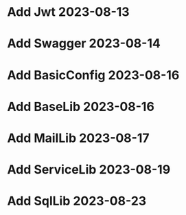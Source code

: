# Add Jwt 2023-08-13

# Add Swagger 2023-08-14

# Add BasicConfig 2023-08-16

# Add BaseLib 2023-08-16

# Add MailLib 2023-08-17

# Add ServiceLib 2023-08-19

# Add SqlLib 2023-08-23